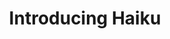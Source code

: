 ---
title: Introducing Haiku
post: 2017-02-27-haiku
src: https://www.youtube.com/embed/8OpbVUqkqec
---